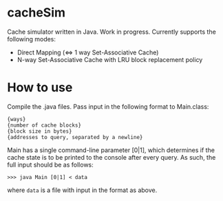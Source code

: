 # cacheSim
Cache simulator written in Java. Work in progress.
Currently supports the following modes:

- Direct Mapping (<=> 1 way Set-Associative Cache)
- N-way Set-Associative Cache with LRU block replacement policy

# How to use
Compile the .java files.
Pass input in the following format to Main.class:

```
{ways}
{number of cache blocks}
{block size in bytes}
{addresses to query, separated by a newline}
```

Main has a single command-line parameter [0|1], which determines if the cache state is to be printed to the console after every query.
As such, the full input should be as follows:

```
>>> java Main [0|1] < data
```
where `data` is a file with input in the format as above.
